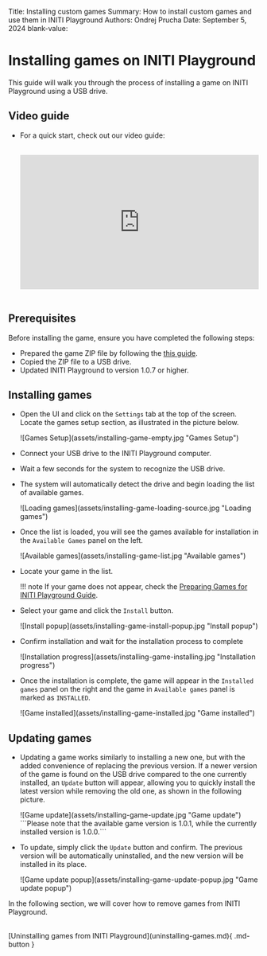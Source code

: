 Title:   Installing custom games
Summary: How to install custom games and use them in INITI Playground
Authors: Ondrej Prucha
Date:    September 5, 2024
blank-value:

# Installing games on INITI Playground

This guide will walk you through the process of installing a game on INITI Playground using a USB drive.

## Video guide

- For a quick start, check out our video guide:
  
    <br />
    <div class="center imageWidth" markdown>
    <div style="padding:56.25% 0 0 0;position:relative;">
    <iframe src="https://player.vimeo.com/video/1087815636?h=7847542ed9&amp;badge=0&amp;autopause=0&amp;player_id=0&amp;app_id=58479" frameborder="0" allow="autoplay; fullscreen; picture-in-picture; clipboard-write" style="position:absolute;top:0;left:0;width:100%;height:100%;" title="INITI Playground - Choosing the best wall for the game"></iframe></div>
    <script src="https://player.vimeo.com/api/player.js"></script>
    </div>
    <br />


## Prerequisites

Before installing the game, ensure you have completed the following steps:

- Prepared the game ZIP file by following the [this guide](preparing-games.md).
- Copied the ZIP file to a USB drive.
- Updated INITI Playground to version 1.0.7 or higher.

## Installing games

- Open the UI and click on the `Settings` tab at the top of the screen. Locate the games setup section, as illustrated in the picture below.

    <div class="center imageWidth" markdown>
    ![Games Setup](assets/installing-game-empty.jpg "Games Setup")
    </div>

- Connect your USB drive to the INITI Playground computer.
- Wait a few seconds for the system to recognize the USB drive.
- The system will automatically detect the drive and begin loading the list of available games.
  
    <div class="center imageWidth" markdown>
    ![Loading games](assets/installing-game-loading-source.jpg "Loading games")
    </div>

- Once the list is loaded, you will see the games available for installation in the `Available Games` panel on the left.

    <div class="center imageWidth" markdown>
    ![Available games](assets/installing-game-list.jpg "Available games")
    </div>

- Locate your game in the list. 
 
    !!! note 
        If your game does not appear, check the [Preparing Games for INITI Playground Guide](preparing-games.md).

- Select your game and click the `Install` button.

    <div class="center imageWidth" markdown>
    ![Install popup](assets/installing-game-install-popup.jpg "Install popup")
    </div>

- Confirm installation and wait for the installation process to complete

    <div class="center imageWidth" markdown>
    ![Installation progress](assets/installing-game-installing.jpg "Installation progress")
    </div>

- Once the installation is complete, the game will appear in the `Installed games` panel on the right and the game in `Available games` panel is marked as `INSTALLED`.

    <div class="center imageWidth" markdown>
    ![Game installed](assets/installing-game-installed.jpg "Game installed")
    </div>


## Updating games

- Updating a game works similarly to installing a new one, but with the added convenience of replacing the previous version. If a newer version of the game is found on the USB drive compared to the one currently installed, an `Update` button will appear, allowing you to quickly install the latest version while removing the old one, as shown in the following picture.

    <div class="center imageWidth" markdown>
    ![Game update](assets/installing-game-update.jpg "Game update")
    </div>

    <div class="center" markdown>
        ```Please note that the available game version is 1.0.1, while the currently installed version is 1.0.0.```
    </div>

- To update, simply click the `Update` button and confirm. The previous version will be automatically uninstalled, and the new version will be installed in its place.
    
    <div class="center imageWidth" markdown>
    ![Game update popup](assets/installing-game-update-popup.jpg "Game update popup")
    </div>



In the following section, we will cover how to remove games from INITI Playground.

<br />

<div class="center" markdown>
[Uninstalling games from INITI Playground](uninstalling-games.md){ .md-button }
</div>

<br />
